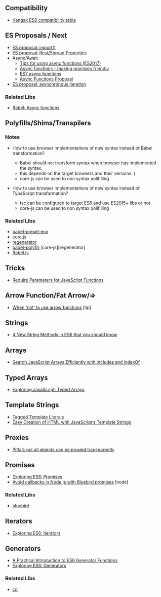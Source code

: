 ## Compatibility
- [Kangax ES6 compatibility table](http://kangax.github.io/compat-table/es6/)


## ES Proposals / Next
- [ES proposal: import()](http://www.2ality.com/2017/01/import-operator.html)
- [ES proposal: Rest/Spread Properties](http://www.2ality.com/2016/10/rest-spread-properties.html)
- Async/Await
  - [Tips for using async functions (ES2017)](http://www.2ality.com/2016/10/async-function-tips.html)
  - [Async functions - making promises friendly](https://developers.google.com/web/fundamentals/getting-started/primers/async-functions)
  - [ES7 async functions](https://jakearchibald.com/2014/es7-async-functions/)
  - [Async Functions Proposal](https://tc39.github.io/ecmascript-asyncawait/)
- [ES proposal: asynchronous iteration](http://www.2ality.com/2016/10/asynchronous-iteration.html)

### Related Libs
- [Babel: Async functions](https://babeljs.io/docs/plugins/syntax-async-functions/)


## Polyfills/Shims/Transpilers

### Notes
- How to use browser implementations of new syntax instead of Babel transformation?
  - Babel should not transform syntax when browser has implemented the syntax.
  - this depends on the target browsers and their versions :(
  - core-js can be used to non syntax polifilling

- How to use browser implementations of new syntax instead of TypeScript transformation?
  - tsc can be configured to target ES6 and use ES2015+ libs or not
  - core-js can be used to non syntax polifilling

### Related Libs

- [babel-preset-env](https://github.com/babel/babel-preset-env)
- [core.js](https://github.com/zloirock/core-js)
- [regenerator](https://github.com/facebook/regenerator)
- [babel-polyfill](http://babeljs.io/docs/usage/polyfill/) [core-js][regenerator]
- [Babel.js](https://babeljs.io)


## Tricks
- [Require Parameters for JavaScript Functions](https://davidwalsh.name/javascript-function-parameters)


## Arrow Function/Fat Arrow/=>
- [When 'not' to use arrow functions](https://rainsoft.io/when-not-to-use-arrow-functions-in-javascript/) [tip]


## Strings
- [4 New String Methods in ES6 that you should know](http://wesbos.com/new-es6-string-methods/)


## Arrays
- [Search JavaScript Arrays Efficiently with includes and indexOf](http://thenewcode.com/1152/Search-JavaScript-Arrays-Efficiently-with-includes-and-indexOf)


## Typed Arrays
- [Exploring JavaScript: Typed Arrays](https://codingbox.io/exploring-javascript-typed-arrays-c8fd4f8bd24f#.cotf6ljbp)


## Template Strings
- [Tagged Template Literals](http://wesbos.com/tagged-template-literals/)
- [Easy Creation of HTML with JavaScript’s Template Strings](http://wesbos.com/template-strings-html/)


## Proxies
- [Pitfall: not all objects can be proxied transparently](http://www.2ality.com/2016/11/proxying-builtins.html)

## Promises
- [Exploring ES6: Promises](http://exploringjs.com/es6/ch_promises.html)
- [Avoid callbacks in Node.js with Bluebird promises](http://www.applandeo.com/en/avoid-callbacks-nodejs-bluebird-promises/) [node]

### Related Libs
- [bluebird](http://bluebirdjs.com/docs/getting-started.html)


## Iterators
- [Exploring ES6: Iterators](http://exploringjs.com/es6/ch_iteration.html)


## Generators
- [A Practical Introduction to ES6 Generator Functions](http://thejsguy.com/2016/10/15/a-practical-introduction-to-es6-generator-functions.html)
- [Exploring ES6: Generators](http://exploringjs.com/es6/ch_generators.html)

### Related Libs
- [co](https://github.com/tj/co)
